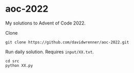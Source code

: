 # aoc-2022

My solutions to Advent of Code 2022.

Clone
```
git clone https://github.com/davidwrenner/aoc-2022.git
```

Run daily solution. Requires `input/XX.txt`.
```
cd src
python XX.py
```
